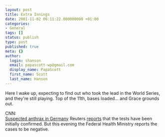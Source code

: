 ```yaml
---
layout: post
title: Extra Innings
date: 2001-11-02 06:11:22.000000000 +01:00
categories:
- General
tags: []
status: publish
type: post
published: true
meta: {}
author:
  login: shanson
  email: papascott-wp@gmail.com
  display_name: PapaScott
  first_name: Scott
  last_name: Hanson
---
```

<p>Here I wake up, expecting to find out who took the lead in the World Series, and they're still playing. Top of the 11th, bases loaded... and Grace grounds out.</p>
<p>CNN: <a href="http://europe.cnn.com/2001/WORLD/europe/11/02/germany.anthrax/index.html"><br />
Suspected anthrax in Germany</a> Reuters <a href="http://de.news.yahoo.com/011102/71/2a0yh.html">reports</a> that the tests have been initially confirmed. But this evening the Federal Health Ministry reports the cases to be negative.</p>
